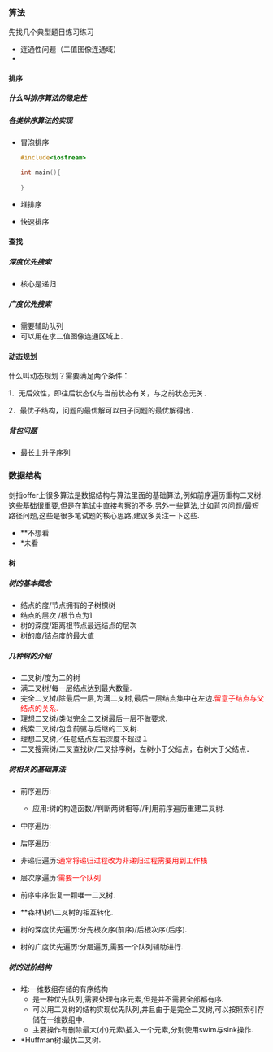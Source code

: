 ### 算法

先找几个典型题目练习练习

- 连通性问题（二值图像连通域）
- 

#### 排序

##### 什么叫排序算法的稳定性

##### 各类排序算法的实现

- 冒泡排序

  ```c++
  #include<iostream>
  
  int main(){
      
  }
  ```

  

- 堆排序

- 快速排序

#### 查找

##### 深度优先搜索

- 核心是递归

##### 广度优先搜索

- 需要辅助队列
- 可以用在求二值图像连通区域上．


#### 动态规划
什么叫动态规划？需要满足两个条件：

1．无后效性，即往后状态仅与当前状态有关，与之前状态无关．

2．最优子结构，问题的最优解可以由子问题的最优解得出．
##### 背包问题

- 最长上升子序列



### 数据结构

剑指offer上很多算法是数据结构与算法里面的基础算法,例如前序遍历重构二叉树.这些基础很重要,但是在笔试中直接考察的不多.另外一些算法,比如背包问题/最短路径问题,这些是很多笔试题的核心思路,建议多关注一下这些.

- **不想看
- *未看

#### 树

##### 树的基本概念

- 结点的度/节点拥有的子树棵树
- 结点的层次 /根节点为1
- 树的深度/距离根节点最远结点的层次
- 树的度/结点度的最大值

##### 几种树的介绍

- 二叉树/度为二的树
- 满二叉树/每一层结点达到最大数量.
- 完全二叉树/除最后一层,为满二叉树,最后一层结点集中在左边.<font color = #ff0000>留意子结点与父结点的关系.</font>
- 理想二叉树/类似完全二叉树最后一层不做要求.
- 线索二叉树/包含前驱与后继的二叉树.
- 理想二叉树／任意结点左右深度不超过１
- 二叉搜索树/二叉查找树/二叉排序树，左树小于父结点，右树大于父结点．

##### 树相关的基础算法

- 前序遍历:
  - 应用:树的构造函数//判断两树相等//利用前序遍历重建二叉树.

- 中序遍历:
- 后序遍历:
- 非递归遍历:<font color = #ff0000>通常将递归过程改为非递归过程需要用到工作栈</font>
- 层次序遍历:<font color = #ff0000>需要一个队列</font>
- 前序中序恢复一颗唯一二叉树.
- **森林\树\二叉树的相互转化.
- 树的深度优先遍历:分先根次序(前序)/后根次序(后序).
- 树的广度优先遍历:分层遍历,需要一个队列辅助进行.

##### 树的进阶结构

- 堆:一维数组存储的有序结构
  - 是一种优先队列,需要处理有序元素,但是并不需要全部都有序.
  - 可以用二叉树的结构实现优先队列,并且由于是完全二叉树,可以按照索引存储在一维数组中.
  - 主要操作有删除最大(小)元素\插入一个元素,分别使用swim与sink操作.
- *Huffman树:最优二叉树.





